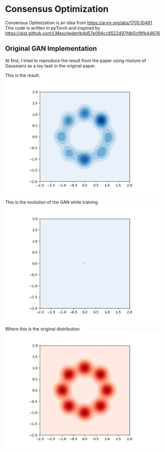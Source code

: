 # Consensus Optimization 

Consensus Optimization is an idea from https://arxiv.org/abs/1705.10461. This code is written in pyTorch and inspired by https://gist.github.com/LMescheder/b4d57e094cc8522497fdb5cf8fb44676

## Original GAN Implementation 
At first, I tried to reproduce the result from the paper using mixture of Gaussians as a toy task in the original paper. 

This is the result. 
![alt-text](../image/9500.png)

This is the evolution of the GAN while training
![alt-text](../image/result.gif)

Where this is the original distribution
![alt-text](../image/real.png)
